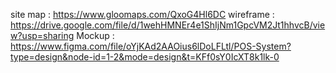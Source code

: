 site map : https://www.gloomaps.com/QxoG4Hl6DC
wireframe : https://drive.google.com/file/d/1wehHMNEr4e1ShIjNm1GpcVM2Jt1hhvcB/view?usp=sharing
Mockup : https://www.figma.com/file/oYjKAd2AAOius6lDoLFLtl/POS-System?type=design&node-id=1-2&mode=design&t=KFf0sY0IcXT8k1lk-0

